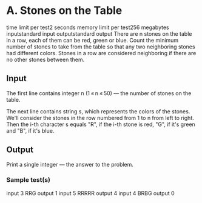 # A. Stones on the Table
time limit per test2 seconds
memory limit per test256 megabytes
inputstandard input
outputstandard output
There are n stones on the table in a row, each of them can be red, green or blue. Count the minimum number of stones to take from the table so that any two neighboring stones had different colors. Stones in a row are considered neighboring if there are no other stones between them.

## Input
The first line contains integer n (1 ≤ n ≤ 50) — the number of stones on the table.

The next line contains string s, which represents the colors of the stones. We'll consider the stones in the row numbered from 1 to n from left to right. Then the i-th character s equals "R", if the i-th stone is red, "G", if it's green and "B", if it's blue.

## Output
Print a single integer — the answer to the problem.

### Sample test(s)
input
3
RRG
output
1
input
5
RRRRR
output
4
input
4
BRBG
output
0

